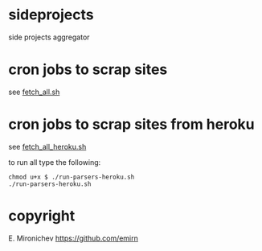 # sideprojects
side projects aggregator 

# cron jobs to scrap sites

see [fetch_all.sh](fetch_allsh)

# cron jobs to scrap sites from heroku 

see [fetch_all_heroku.sh](fetch_all_heroku.sh)


to run all type the following:

```
chmod u+x $ ./run-parsers-heroku.sh 
./run-parsers-heroku.sh
```

# copyright 

E. Mironichev 
https://github.com/emirn